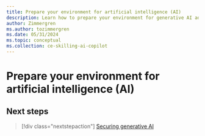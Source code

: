 ```yaml
---
title: Prepare your environment for artificial intelligence (AI)
description: Learn how to prepare your environment for generative AI adoption in your organization, including considerations around Azure landing zones.
author: Zimmergren
ms.author: tozimmergren
ms.date: 05/31/2024
ms.topic: conceptual
ms.collection: ce-skilling-ai-copilot
---
```


# Prepare your environment for artificial intelligence (AI)

## Next steps

> [!div class="nextstepaction"]
> [Securing generative AI](./secure.md)

